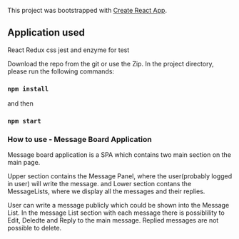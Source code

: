 This project was bootstrapped with [Create React App](https://github.com/facebook/create-react-app).

## Application used
React
Redux
css
jest and enzyme for test

Download the repo from the git or use the Zip.
In the project directory, please run the following commands:

### `npm install`
and then
### `npm start`

### How to use - Message Board Application

Message board application is a SPA which contains two main section on the main page.

Upper section contains the Message Panel, where the user(probably logged in user) will write the message.
and
Lower section contans the MessageLists, where we display all the messages and their replies.

User can write a message publicly which could be shown into the Message List. In the message List section with each message there is possiblility to Edit, Deledte and Reply to the main message. Replied messages are not possible to delete.
